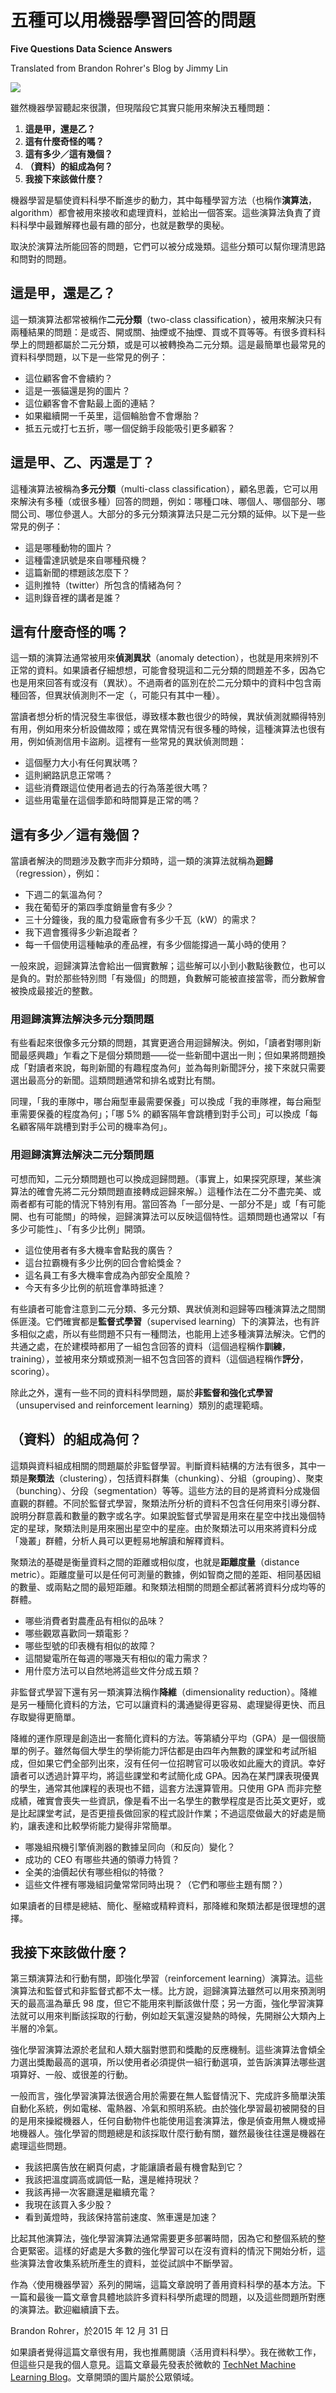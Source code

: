 # 五種可以用機器學習回答的問題

**Five Questions Data Science Answers**

Translated from Brandon Rohrer's Blog by Jimmy Lin

![](https://brohrer.github.io/images/magnifying_glass.png )

雖然機器學習聽起來很讚，但現階段它其實只能用來解決五種問題：

1. **這是甲，還是乙？**
2. **這有什麼奇怪的嗎？**
3. **這有多少／這有幾個？**
4. **（資料）的組成為何？**
5. **我接下來該做什麼？**

機器學習是驅使資料科學不斷進步的動力，其中每種學習方法（也稱作**演算法**，algorithm）都會被用來接收和處理資料，並給出一個答案。這些演算法負責了資料科學中最難解釋也最有趣的部分，也就是數學的奧秘。

取決於演算法所能回答的問題，它們可以被分成幾類。這些分類可以幫你理清思路和問對的問題。

## 這是甲，還是乙？

這一類演算法都常被稱作**二元分類**（two-class classification），被用來解決只有兩種結果的問題：是或否、開或關、抽煙或不抽煙、買或不買等等。有很多資料科學上的問題都屬於二元分類，或是可以被轉換為二元分類。這是最簡單也最常見的資料科學問題，以下是一些常見的例子：

* 這位顧客會不會續約？
* 這是一張貓還是狗的圖片？
* 這位顧客會不會點最上面的連結？
* 如果繼續開一千英里，這個輪胎會不會爆胎？
* 抵五元或打七五折，哪一個促銷手段能吸引更多顧客？

## 這是甲、乙、丙還是丁？

這種演算法被稱為**多元分類**（multi-class classification），顧名思義，它可以用來解決有多種（或很多種）回答的問題，例如：哪種口味、哪個人、哪個部分、哪間公司、哪位參選人。大部分的多元分類演算法只是二元分類的延伸。以下是一些常見的例子：

* 這是哪種動物的圖片？
* 這種雷達訊號是來自哪種飛機？
* 這篇新聞的標題該怎麼下？
* 這則推特（twitter）所包含的情緒為何？
* 這則錄音裡的講者是誰？

## 這有什麼奇怪的嗎？

這一類的演算法通常被用來**偵測異狀**（anomaly detection），也就是用來辨別不正常的資料。如果讀者仔細想想，可能會發現這和二元分類的問題差不多，因為它也是用來回答有或沒有（異狀）。不過兩者的區別在於二元分類中的資料中包含兩種回答，但異狀偵測則不一定（，可能只有其中一種）。

當讀者想分析的情況發生率很低，導致樣本數也很少的時候，異狀偵測就顯得特別有用，例如用來分析設備故障；或在異常情況有很多種的時候，這種演算法也很有用，例如偵測信用卡盜刷。這裡有一些常見的異狀偵測問題：

* 這個壓力大小有任何異狀嗎？
* 這則網路訊息正常嗎？
* 這些消費跟這位使用者過去的行為落差很大嗎？
* 這些用電量在這個季節和時間算是正常的嗎？

## 這有多少／這有幾個？

當讀者解決的問題涉及數字而非分類時，這一類的演算法就稱為**迴歸**（regression），例如：

* 下週二的氣溫為何？
* 我在葡萄牙的第四季度銷量會有多少？
* 三十分鐘後，我的風力發電廠會有多少千瓦（kW）的需求？
* 我下週會獲得多少新追蹤者？
* 每一千個使用這種軸承的產品裡，有多少個能撐過一萬小時的使用？

一般來說，迴歸演算法會給出一個實數解；這些解可以小到小數點後數位，也可以是負的。對於那些特別問「有幾個」的問題，負數解可能被直接當零，而分數解會被換成最接近的整數。

### 用迴歸演算法解決多元分類問題

有些看起來很像多元分類的問題，其實更適合用迴歸解決。例如，「讀者對哪則新聞最感興趣」乍看之下是個分類問題——從一些新聞中選出一則；但如果將問題換成「對讀者來說，每則新聞的有趣程度為何」並為每則新聞評分，接下來就只需要選出最高分的新聞。這類問題通常和排名或對比有關。

同理，「我的車隊中，哪台廂型車最需要保養」可以換成「我的車隊裡，每台廂型車需要保養的程度為何」；「哪 5% 的顧客隔年會跳槽到對手公司」可以換成「每名顧客隔年跳槽到對手公司的機率為何」。

### 用迴歸演算法解決二元分類問題

可想而知，二元分類問題也可以換成迴歸問題。（事實上，如果探究原理，某些演算法的確會先將二元分類問題直接轉成迴歸來解。）這種作法在二分不盡完美、或兩者都有可能的情況下特別有用。當回答為「一部分是、一部分不是」或「有可能開、也有可能關」的時候，迴歸演算法可以反映這個特性。這類問題也通常以「有多少可能性」、「有多少比例」開頭。

* 這位使用者有多大機率會點我的廣告？
* 這台拉霸機有多少比例的回合會給獎金？
* 這名員工有多大機率會成為內部安全風險？
* 今天有多少比例的航班會準時抵達？

有些讀者可能會注意到二元分類、多元分類、異狀偵測和迴歸等四種演算法之間關係匪淺。它們確實都是**監督式學習**（supervised learning）下的演算法，也有許多相似之處，所以有些問題不只有一種問法，也能用上述多種演算法解決。它們的共通之處，在於建模時都用了一組包含回答的資料（這個過程稱作**訓練**，training），並被用來分類或預測一組不包含回答的資料（這個過程稱作**評分**，scoring）。

除此之外，還有一些不同的資料科學問題，屬於**非監督和強化式學習**（unsupervised and reinforcement learning）類別的處理範疇。

## （資料）的組成為何？

這類與資料組成相關的問題屬於非監督學習。判斷資料結構的方法有很多，其中一類是**聚類法**（clustering），包括資料群集（chunking）、分組（grouping）、聚束（bunching）、分段（segmentation）等等。這些方法的目的是將資料分成幾個直觀的群體。不同於監督式學習，聚類法所分析的資料不包含任何用來引導分群、說明分群意義和數量的數字或名字。如果說監督式學習是用來在星空中找出幾個特定的星球，聚類法則是用來圈出星空中的星座。由於聚類法可以用來將資料分成「幾叢」群體，分析人員可以更輕易地解讀和解釋資料。

聚類法的基礎是衡量資料之間的距離或相似度，也就是**距離度量**（distance metric）。距離度量可以是任何可測量的數據，例如智商之間的差距、相同基因組的數量、或兩點之間的最短距離。和聚類法相關的問題全都試著將資料分成均等的群體。

* 哪些消費者對農產品有相似的品味？
* 哪些觀眾喜歡同一類電影？
* 哪些型號的印表機有相似的故障？
* 這間變電所在每週的哪幾天有相似的電力需求？
* 用什麼方法可以自然地將這些文件分成五類？

非監督式學習下還有另一類演算法稱作**降維**（dimensionality reduction）。降維是另一種簡化資料的方法，它可以讓資料的溝通變得更容易、處理變得更快、而且存取變得更簡單。

降維的運作原理是創造出一套簡化資料的方法。等第績分平均（GPA）是一個很簡單的例子。雖然每個大學生的學術能力評估都是由四年內無數的課堂和考試所組成，但如果它們全部列出來，沒有任何一位招聘官可以吸收如此龐大的資訊。幸好讀者可以透過計算平均，將這些課堂和考試簡化成 GPA。因為在某門課表現優異的學生，通常其他課程的表現也不錯，這套方法還算管用。只使用 GPA 而非完整成績，確實會喪失一些資訊，像是看不出一名學生的數學程度是否比英文更好，或是比起課堂考試，是否更擅長做回家的程式設計作業；不過這麼做最大的好處是簡約，讓表達和比較學術能力變得非常簡單。

* 哪幾組飛機引擎偵測器的數據呈同向（和反向）變化？
* 成功的 CEO 有哪些共通的領導力特質？
* 全美的油價起伏有哪些相似的特徵？
* 這些文件裡有哪幾組詞彙常常同時出現？（它們和哪些主題有關？）

如果讀者的目標是總結、簡化、壓縮或精粹資料，那降維和聚類法都是很理想的選擇。

## 我接下來該做什麼？

第三類演算法和行動有關，即強化學習（reinforcement learning）演算法。這些演算法和監督式和非監督式都不太一樣。比方說，迴歸演算法雖然可以用來預測明天的最高溫為華氏 98 度，但它不能用來判斷該做什麼；另一方面，強化學習演算法就可以用來判斷該採取的行動，例如趁天氣還沒變熱的時候，先開辦公大類內上半層的冷氣。

強化學習演算法源於老鼠和人類大腦對懲罰和獎勵的反應機制。這些演算法會傾全力選出獎勵最高的選項，所以使用者必須提供一組行動選項，並告訴演算法哪些選項算好、一般、或很差的行動。

一般而言，強化學習演算法很適合用於需要在無人監督情況下、完成許多簡單決策自動化系統，例如電梯、電熱器、冷氣和照明系統。由於強化學習最初被開發的目的是用來操縱機器人，任何自動物件也能使用這套演算法，像是偵查用無人機或掃地機器人。強化學習的問題總是和該採取什麼行動有關，雖然最後往往還是機器在處理這些問題。

* 我該把廣告放在網頁何處，才能讓讀者最有機會點到它？
* 我該把溫度調高或調低一點，還是維持現狀？
* 我該再掃一次客廳還是繼續充電？
* 我現在該買入多少股？
* 看到黃燈時，我該保持當前速度、煞車還是加速？

比起其他演算法，強化學習演算法通常需要更多部署時間，因為它和整個系統的整合更緊密。這樣的好處是大多數的強化學習可以在沒有資料的情況下開始分析，這些演算法會收集系統所產生的資料，並從試誤中不斷學習。

作為〈使用機器學習〉系列的開端，這篇文章說明了善用資料科學的基本方法。下一篇和最後一篇文章會具體地談許多資料科學所處理的問題，以及這些問題所對應的演算法。歡迎繼續讀下去。

Brandon Rohrer，於2015 年 12 月 31 日

如果讀者覺得這篇文章很有用，我也推薦閱讀〈活用資料科學〉。我在微軟工作，但這些只是我的個人意見。這篇文章最先發表於微軟的 [TechNet Machine Learning Blog](http://blogs.technet.com/b/machinelearning/archive/2015/08/27/what-types-of-questions-can-data-science-answer.aspx)。文章開頭的圖片屬於公眾領域。

